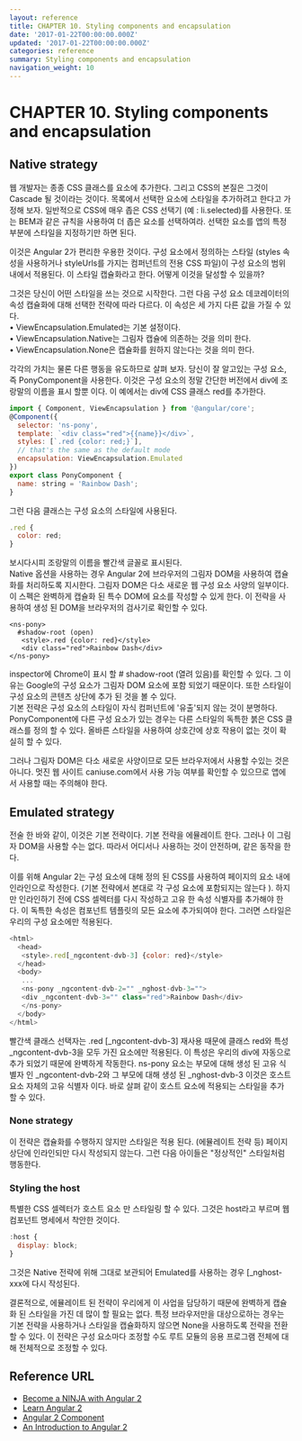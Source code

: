 ```yaml
---
layout: reference
title: CHAPTER 10. Styling components and encapsulation
date: '2017-01-22T00:00:00.000Z'
updated: '2017-01-22T00:00:00.000Z'
categories: reference
summary: Styling components and encapsulation
navigation_weight: 10
---
```


# CHAPTER 10. Styling components and encapsulation

## Native strategy

웹 개발자는 종종 CSS 클래스를 요소에 추가한다. 그리고 CSS의 본질은 그것이 Cascade 될 것이라는 것이다. 목록에서 선택한 요소에 스타일을 추가하려고 한다고 가정해 보자. 일반적으로 CSS에 매우 좁은 CSS 선택기 \(예 : li.selected\)를 사용한다. 또는 BEM과 같은 규칙을 사용하여 더 좁은 요소를 선택하여라. 선택한 요소를 앱의 특정 부분에 스타일을 지정하기만 하면 된다.  


이것은 Angular 2가 편리한 우용한 것이다. 구성 요소에서 정의하는 스타일 \(styles 속성을 사용하거나 styleUrls를 가지는 컴퍼넌트의 전용 CSS 파일\)이 구성 요소의 범위 내에서 적용된다. 이 스타일 캡슐화라고 한다. 어떻게 이것을 달성할 수 있을까?  


그것은 당신이 어떤 스타일을 쓰는 것으로 시작한다. 그런 다음 구성 요소 데코레이터의 속성 캡슐화에 대해 선택한 전략에 따라 다르다. 이 속성은 세 가지 다른 값을 가질 수 있다.  
 • ViewEncapsulation.Emulated는 기본 설정이다.  
 • ViewEncapsulation.Native는 그림자 캡슐에 의존하는 것을 의미 한다.  
 • ViewEncapsulation.None은 캡슐화를 원하지 않는다는 것을 의미 한다.  


각각의 가치는 물론 다른 행동을 유도하므로 살펴 보자. 당신이 잘 알고있는 구성 요소, 즉 PonyComponent을 사용한다. 이것은 구성 요소의 정말 간단한 버전에서 div에 조랑말의 이름을 표시 할뿐 이다. 이 예에서는 div에 CSS 클래스 red를 추가한다.

```javascript
import { Component, ViewEncapsulation } from '@angular/core';
@Component({
  selector: 'ns-pony',
  template: `<div class="red">{{name}}</div>`,
  styles: [`.red {color: red;}`],
  // that's the same as the default mode
  encapsulation: ViewEncapsulation.Emulated
})
export class PonyComponent {
  name: string = 'Rainbow Dash';
}
```

그런 다음 클래스는 구성 요소의 스타일에 사용된다.

```javascript
.red {
  color: red;
}
```

보시다시피 조랑말의 이름을 빨간색 글꼴로 표시된다.   
 Native 옵션을 사용하는 경우 Angular 2에 브라우저의 그림자 DOM을 사용하여 캡슐화를 처리하도록 지시한다. 그림자 DOM은 다소 새로운 웹 구성 요소 사양의 일부이다. 이 스펙은 완벽하게 캡슐화 된 특수 DOM에 요소를 작성할 수 있게 한다. 이 전략을 사용하여 생성 된 DOM을 브라우저의 검사기로 확인할 수 있다.

```markup
<ns-pony>
  #shadow-root (open)
   <style>.red {color: red}</style>
   <div class="red">Rainbow Dash</div>
</ns-pony>
```

inspector에 Chrome이 표시 할 \# shadow-root \(열려 있음\)를 확인할 수 있다. 그 이유는 Google의 구성 요소가 그림자 DOM 요소에 포함 되었기 때문이다. 또한 스타일이 구성 요소의 콘텐츠 상단에 추가 된 것을 볼 수 있다.  
 기본 전략은 구성 요소의 스타일이 자식 컴퍼넌트에 '유출'되지 않는 것이 분명하다. PonyComponent에 다른 구성 요소가 있는 경우는 다른 스타일의 독특한 붉은 CSS 클래스를 정의 할 수 있다. 올바른 스타일을 사용하여 상호간에 상호 작용이 없는 것이 확실히 할 수 있다.

그러나 그림자 DOM은 다소 새로운 사양이므로 모든 브라우저에서 사용할 수있는 것은 아니다. 멋진 웹 사이트 caniuse.com에서 사용 가능 여부를 확인할 수 있으므로 앱에서 사용할 때는 주의해야 한다.

## Emulated strategy

전술 한 바와 같이, 이것은 기본 전략이다. 기본 전략을 에뮬레이트 한다. 그러나 이 그림자 DOM을 사용할 수는 없다. 따라서 어디서나 사용하는 것이 안전하며, 같은 동작을 한다.  


이를 위해 Angular 2는 구성 요소에 대해 정의 된 CSS를 사용하여 페이지의  요소 내에 인라인으로 작성한다. \(기본 전략에서 본대로 각 구성 요소에 포함되지는 않는다 \). 하지만 인라인하기 전에 CSS 셀렉터를 다시 작성하고 고유 한 속성 식별자를 추가해야 한다. 이 독특한 속성은 컴포넌트 템플릿의 모든 요소에 추가되여야 한다. 그러면 스타일은 우리의 구성 요소에만 적용된다.

```javascript
<html>
  <head>
   <style>.red[_ngcontent-dvb-3] {color: red}</style>
  </head>
  <body>
   ...
   <ns-pony _ngcontent-dvb-2="" _nghost-dvb-3="">
   <div _ngcontent-dvb-3="" class="red">Rainbow Dash</div>
   </ns-pony>
  </body>
</html>
```

빨간색 클래스 선택자는 .red \[\_ngcontent-dvb-3\] 재사용 때문에 클래스 red와 특성 \_ngcontent-dvb-3을 모두 가진 요소에만 적용된다. 이 특성은 우리의 div에 자동으로 추가 되었기 때문에 완벽하게 작동한다. ns-pony 요소는 부모에 대해 생성 된 고유 식별자 인 \_ngcontent-dvb-2와 그 부모에 대해 생성 된 \_nghost-dvb-3 이것은 호스트 요소 자체의 고유 식별자 이다. 바로 살펴 같이 호스트 요소에 적용되는 스타일을 추가 할 수 있다.

### None strategy

이 전략은 캡슐화를 수행하지 않지만 스타일은 적용 된다. \(에뮬레이트 전략 등\) 페이지 상단에 인라인되만 다시 작성되지 않는다. 그런 다음 아이들은 "정상적인" 스타일처럼 행동한다.  


### Styling the host

특별한 CSS 셀렉터가 호스트 요소 만 스타일링 할 수 있다. 그것은 host라고 부르며 웹 컴포넌트 명세에서 착안한 것이다.

```javascript
:host {
  display: block;
}
```

그것은 Native 전략에 위해 그대로 보관되어 Emulated를 사용하는 경우 \[\_nghost-xxx에 다시 작성된다.  


결론적으로, 에뮬레이트 된 전략이 우리에게 이 사업을 담당하기 때문에 완벽하게 캡슐화 된 스타일을 가진 데 많이 할 필요는 없다. 특정 브라우저만을 대상으로하는 경우는 기본 전략을 사용하거나 스타일을 캡슐화하지 않으면 None을 사용하도록 전략을 전환 할 수 있다. 이 전략은 구성 요소마다 조정할 수도 루트 모듈의 응용 프로그램 전체에 대해 전체적으로 조정할 수 있다.

## Reference URL

* [Become a NINJA with Angular 2](https://books.ninja-squad.com/public/samples/Become_a_ninja_with_Angular2_sample.pdf)
* [Learn Angular 2](http://learnangular2.com/)
* [Angular 2 Component](https://www.tutorialspoint.com/angular2/)
* [An Introduction to Angular 2](http://angular-tips.com/blog/2015/05/an-introduction-to-angular-2/)

